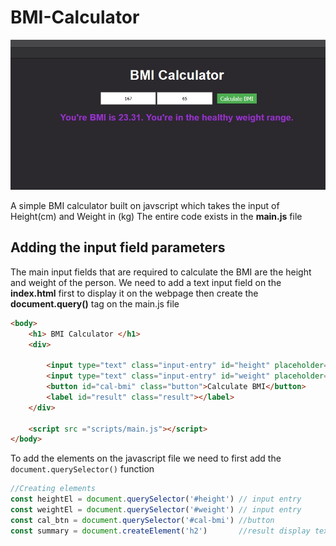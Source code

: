 # BMI-Calculator

<img src="styles/cover.jpg">

 A simple BMI calculator built on javscript which takes the input of Height(cm) and Weight in (kg)
 The entire code exists in the **main.js** file 

## Adding the input field parameters
The main input fields that are required to calculate the BMI are the height and weight of the person.
We need to add a text input field on the **index.html** first to display it on the webpage then create the
**document.query()** tag on the main.js file

```html
<body>
    <h1> BMI Calculator </h1>
    <div>

        <input type="text" class="input-entry" id="height" placeholder="Enter your Height (cm)" name="text">
        <input type="text" class="input-entry" id="weight" placeholder="Enter your weight (kg)" name="text">
        <button id="cal-bmi" class="button">Calculate BMI</button>
        <label id="result" class="result"></label>
    </div>

    <script src ="scripts/main.js"></script>
</body>
```
To add the elements on the javascript file we need to first add the `document.querySelector()` function 

```javascript 
//Creating elements
const heightEl = document.querySelector('#height') // input entry
const weightEl = document.querySelector('#weight') // input entry
const cal_btn = document.querySelector('#cal-bmi') //button
const summary = document.createElement('h2')       //result display text
```
